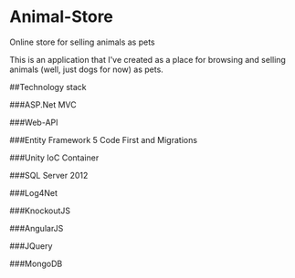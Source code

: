 Animal-Store
============

Online store for selling animals as pets

This is an application that I've created as a place for browsing and selling animals (well, just dogs for now) as pets.


##Technology stack

###ASP.Net MVC


###Web-API


###Entity Framework 5 Code First and Migrations


###Unity IoC Container


###SQL Server 2012


###Log4Net


###KnockoutJS


###AngularJS


###JQuery


###MongoDB